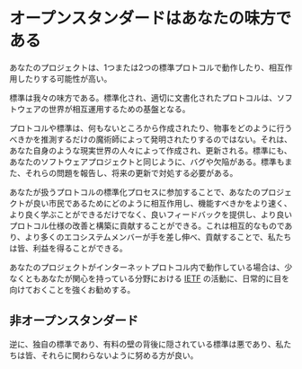 # オープンスタンダードはあなたの味方である

あなたのプロジェクトは、1つまたは2つの標準プロトコルで動作したり、相互作用したりする可能性が高い。

標準は我々の味方である。標準化され、適切に文書化されたプロトコルは、ソフトウェアの世界が相互運用するための基盤となる。

プロトコルや標準は、何もないところから作成されたり、物事をどのように行うべきかを推測するだけの魔術師によって発明されたりするのではない。それは、あなた自身のような現実世界の人々によって作成され、更新される。標準にも、あなたのソフトウェアプロジェクトと同じように、バグや欠陥がある。標準もまた、それらの問題を報告し、将来の更新で対処する必要がある。

あなたが扱うプロトコルの標準化プロセスに参加することで、あなたのプロジェクトが良い市民であるためにどのように相互作用し、機能すべきかをより速く、より良く学ぶことができるだけでなく、良いフィードバックを提供し、より良いプロトコル仕様の改善と構築に貢献することができる。これは相互的なものであり、より多くのエコシステムメンバーが手を差し伸べ、貢献することで、私たちは皆、利益を得ることができる。

あなたのプロジェクトがインターネットプロトコル内で動作している場合は、少なくともあなたが関心を持っている分野における [IETF](https://www.ietf.org) の活動に、日常的に目を向けておくことを強くお勧めする。

## 非オープンスタンダード

逆に、独自の標準であり、有料の壁の背後に隠されている標準は悪であり、私たちは皆、それらに関わらないように努める方が良い。


